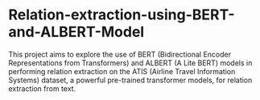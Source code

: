 # Relation-extraction-using-BERT-and-ALBERT-Model
This project aims to explore the use of BERT (Bidirectional Encoder Representations from Transformers) and ALBERT (A Lite BERT) models in performing relation extraction on the ATIS (Airline Travel Information Systems) dataset, a powerful pre-trained transformer models, for relation extraction from text. 


